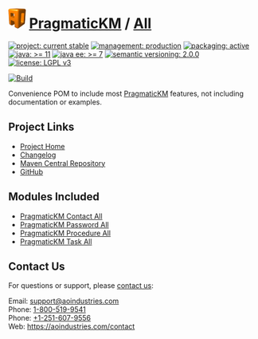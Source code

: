 # [<img src="ao-logo.png" alt="AO Logo" width="35" height="40">](https://github.com/aoindustries) [PragmaticKM](https://github.com/aoindustries/pragmatickm) / [All](https://github.com/aoindustries/pragmatickm-all)

[![project: current stable](https://pragmatickm.com/ao-badges/project-current-stable.svg)](https://aoindustries.com/life-cycle#project-current-stable)
[![management: production](https://pragmatickm.com/ao-badges/management-production.svg)](https://aoindustries.com/life-cycle#management-production)
[![packaging: active](https://pragmatickm.com/ao-badges/packaging-active.svg)](https://aoindustries.com/life-cycle#packaging-active)  
[![java: &gt;= 11](https://pragmatickm.com/ao-badges/java-11.svg)](https://docs.oracle.com/en/java/javase/11/docs/api/)
[![java ee: &gt;= 7](https://pragmatickm.com/ao-badges/javaee-7.svg)](https://docs.oracle.com/javaee/7/api/)
[![semantic versioning: 2.0.0](https://pragmatickm.com/ao-badges/semver-2.0.0.svg)](http://semver.org/spec/v2.0.0.html)
[![license: LGPL v3](https://pragmatickm.com/ao-badges/license-lgpl-3.0.svg)](https://www.gnu.org/licenses/lgpl-3.0)

[![Build](https://github.com/aoindustries/pragmatickm-all/workflows/Build/badge.svg?branch=master)](https://github.com/aoindustries/pragmatickm-all/actions?query=workflow%3ABuild)

Convenience POM to include most [PragmaticKM](https://github.com/aoindustries/pragmatickm) features, not including documentation or examples.

## Project Links
* [Project Home](https://pragmatickm.com/all/)
* [Changelog](https://pragmatickm.com/all/changelog)
* [Maven Central Repository](https://search.maven.org/artifact/com.pragmatickm/pragmatickm-all)
* [GitHub](https://github.com/aoindustries/pragmatickm-all)

## Modules Included
* [PragmaticKM Contact All](https://github.com/aoindustries/pragmatickm-contact-all)
* [PragmaticKM Password All](https://github.com/aoindustries/pragmatickm-password-all)
* [PragmaticKM Procedure All](https://github.com/aoindustries/pragmatickm-procedure-all)
* [PragmaticKM Task All](https://github.com/aoindustries/pragmatickm-task-all)

## Contact Us
For questions or support, please [contact us](https://aoindustries.com/contact):

Email: [support@aoindustries.com](mailto:support@aoindustries.com)  
Phone: [1-800-519-9541](tel:1-800-519-9541)  
Phone: [+1-251-607-9556](tel:+1-251-607-9556)  
Web: https://aoindustries.com/contact
